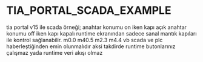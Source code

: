 # TIA_PORTAL_SCADA_EXAMPLE
tia portal v15 ile scada örneği; anahtar konumu on iken kapı açık anahtar konumu off iken kapı kapalı
runtime ekranından sadece sanal mantık kapıları ile kontrol sağlanabilir.
m0.0 m40.5 m2.3 m4.4 vb
scada ve plc haberleştiğinden emin olunmalıdır aksi takdirde  runtime butonlarınız çalışmaz yada runtime veri akışı olmaz

